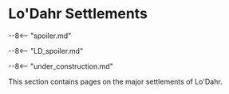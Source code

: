 # Lo'Dahr Settlements

--8<-- "spoiler.md"

--8<-- "LD_spoiler.md"

--8<-- "under_construction.md"

This section contains pages on the major settlements of Lo'Dahr.